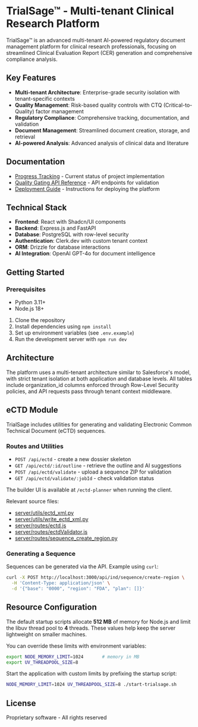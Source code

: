 # TrialSage™ - Multi-tenant Clinical Research Platform

TrialSage™ is an advanced multi-tenant AI-powered regulatory document management platform for clinical research professionals, focusing on streamlined Clinical Evaluation Report (CER) generation and comprehensive compliance analysis.

## Key Features

- **Multi-tenant Architecture**: Enterprise-grade security isolation with tenant-specific contexts
- **Quality Management**: Risk-based quality controls with CTQ (Critical-to-Quality) factor management
- **Regulatory Compliance**: Comprehensive tracking, documentation, and validation
- **Document Management**: Streamlined document creation, storage, and retrieval
- **AI-powered Analysis**: Advanced analysis of clinical data and literature

## Documentation

- [Progress Tracking](./PROGRESS.md) - Current status of project implementation
- [Quality Gating API Reference](./docs/quality-gating-api-reference.md) - API endpoints for validation
- [Deployment Guide](./DEPLOYMENT.md) - Instructions for deploying the platform

## Technical Stack

- **Frontend**: React with Shadcn/UI components
- **Backend**: Express.js and FastAPI
- **Database**: PostgreSQL with row-level security
- **Authentication**: Clerk.dev with custom tenant context
- **ORM**: Drizzle for database interactions
- **AI Integration**: OpenAI GPT-4o for document intelligence

## Getting Started
### Prerequisites
- Python 3.11+
- Node.js 18+

1. Clone the repository
2. Install dependencies using `npm install`
3. Set up environment variables (see `.env.example`)
4. Run the development server with `npm run dev`

## Architecture

The platform uses a multi-tenant architecture similar to Salesforce's model, with strict tenant isolation at both application and database levels. All tables include organization_id columns enforced through Row-Level Security policies, and API requests pass through tenant context middleware.

## eCTD Module

TrialSage includes utilities for generating and validating Electronic Common Technical Document (eCTD) sequences.

### Routes and Utilities
- `POST /api/ectd` - create a new dossier skeleton
- `GET /api/ectd/:id/outline` - retrieve the outline and AI suggestions
- `POST /api/ectd/validate` - upload a sequence ZIP for validation
- `GET /api/ectd/validate/:jobId` - check validation status

The builder UI is available at `/ectd-planner` when running the client.

Relevant source files:
- [server/utils/ectd_xml.py](server/utils/ectd_xml.py)
- [server/utils/write_ectd_xml.py](server/utils/write_ectd_xml.py)
- [server/routes/ectd.js](server/routes/ectd.js)
- [server/routes/ectdValidator.js](server/routes/ectdValidator.js)
- [server/routes/sequence_create_region.py](server/routes/sequence_create_region.py)

### Generating a Sequence

Sequences can be generated via the API. Example using `curl`:
```bash
curl -X POST http://localhost:3000/api/ind/sequence/create-region \
  -H 'Content-Type: application/json' \
  -d '{"base": "0000", "region": "FDA", "plan": []}'
```

## Resource Configuration

The default startup scripts allocate **512&nbsp;MB** of memory for Node.js and
limit the libuv thread pool to **4** threads. These values help keep the server
lightweight on smaller machines.

You can override these limits with environment variables:

```bash
export NODE_MEMORY_LIMIT=1024       # memory in MB
export UV_THREADPOOL_SIZE=8
```

Start the application with custom limits by prefixing the startup script:

```bash
NODE_MEMORY_LIMIT=1024 UV_THREADPOOL_SIZE=8 ./start-trialsage.sh
```

## License

Proprietary software - All rights reserved

